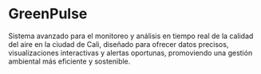 # GreenPulse
Sistema avanzado para el monitoreo y análisis en tiempo real de la calidad del aire en la ciudad de Cali, diseñado para ofrecer datos precisos, visualizaciones interactivas y alertas oportunas, promoviendo una gestión ambiental más eficiente y sostenible.
